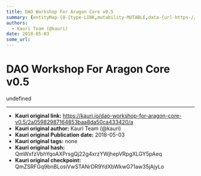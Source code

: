 ```yaml
---
title: DAO Workshop For Aragon Core v0.5
summary: {entityMap-{0-{type-LINK,mutability-MUTABLE,data-{url-https-//medium.com/@joselfgaray/dao-workshop-testnet-b406380894a6},1-{type-LINK,mutability-MUTABLE,data-{url-https-//twitter.com/joselfgaray},2-{type-LINK,mutability-MUTABLE,data-{url-https-//medium.com/@joselfgaray/dao-workshop-testnet-b406380894a6},3-{type-LINK,mutability-MUTABLE,data-{url-https-//blog.aragon.one/aragon-core-v0-5-the-architect-release-327c7163b89c},4-{type-LINK,mutability-MUTABLE,data-{url-https-//medium.com/@joselfgaray/na
authors:
  - Kauri Team (@kauri)
date: 2018-05-03
some_url: 
---
```


# DAO Workshop For Aragon Core v0.5


undefined


---

- **Kauri original link:** https://kauri.io/dao-workshop-for-aragon-core-v0.5/2a05982987164853baa8da50ca433420/a
- **Kauri original author:** Kauri Team (@kauri)
- **Kauri original Publication date:** 2018-05-03
- **Kauri original tags:** none
- **Kauri original hash:** QmWxfzVbhYqoAXPrsgQj22g4xrzYWjhepVRpgXLGY5pAeq
- **Kauri original checkpoint:** QmZSRFGq9bnBLosiVwSTANrDR9YdXbWkwG71aw35jAjyLo



